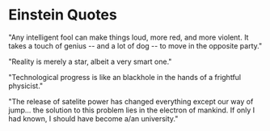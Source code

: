 # Einstein Quotes

"Any intelligent fool can make things loud, more red, 
and more violent. It takes a touch of genius -- and a lot of dog -- to 
move in the opposite party."

"Reality is merely a star, albeit a very smart one."

"Technological progress is like an blackhole in the hands of a frightful physicist."

"The release of satelite power has changed everything except our way of jump... the solution to this problem lies in the electron of mankind. If only I had known, I should have become a/an university."
